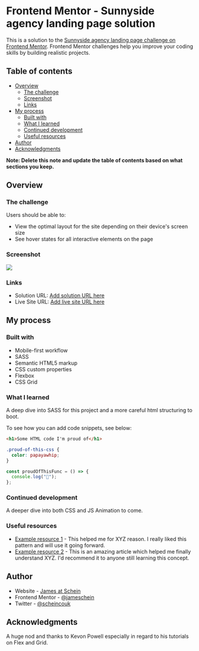 # Frontend Mentor - Sunnyside agency landing page solution

This is a solution to the [Sunnyside agency landing page challenge on Frontend Mentor](https://www.frontendmentor.io/challenges/sunnyside-agency-landing-page-7yVs3B6ef). Frontend Mentor challenges help you improve your coding skills by building realistic projects.

## Table of contents

- [Overview](#overview)
  - [The challenge](#the-challenge)
  - [Screenshot](#screenshot)
  - [Links](#links)
- [My process](#my-process)
  - [Built with](#built-with)
  - [What I learned](#what-i-learned)
  - [Continued development](#continued-development)
  - [Useful resources](#useful-resources)
- [Author](#author)
- [Acknowledgments](#acknowledgments)

**Note: Delete this note and update the table of contents based on what sections you keep.**

## Overview

### The challenge

Users should be able to:

- View the optimal layout for the site depending on their device's screen size
- See hover states for all interactive elements on the page

### Screenshot

![](./design/james-sunnyside-agency-landing-page-solution.pngscreenshot.jpg)

### Links

- Solution URL: [Add solution URL here](https://github.com/jameschein/sunnyside-agency-landing-page)
- Live Site URL: [Add live site URL here](https://james-sunnyside-landing-pg.netlify.app)

## My process

### Built with

- Mobile-first workflow
- SASS
- Semantic HTML5 markup
- CSS custom properties
- Flexbox
- CSS Grid

### What I learned

A deep dive into SASS for this project and a more careful html structuring to boot.

To see how you can add code snippets, see below:

```html
<h1>Some HTML code I'm proud of</h1>
```

```css
.proud-of-this-css {
  color: papayawhip;
}
```

```js
const proudOfThisFunc = () => {
  console.log("🎉");
};
```

### Continued development

A deeper dive into both CSS and JS Animation to come.

### Useful resources

- [Example resource 1](https://www.example.com) - This helped me for XYZ reason. I really liked this pattern and will use it going forward.
- [Example resource 2](https://www.example.com) - This is an amazing article which helped me finally understand XYZ. I'd recommend it to anyone still learning this concept.

## Author

- Website - [James at Schein](https://www.schein.co.uk)
- Frontend Mentor - [@jameschein](https://www.frontendmentor.io/profile/jameschein)
- Twitter - [@scheincouk](https://www.twitter.com/scheincouk)

## Acknowledgments

A huge nod and thanks to Kevon Powell especially in regard to his tutorials on Flex and Grid.
